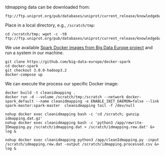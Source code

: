 Idmapping data can be downloaded from:

    ftp://ftp.uniprot.org/pub/databases/uniprot/current_release/knowledgebase/idmapping/idmapping.dat.gz

Place in a local directory, e.g., ```/scratch/tmp```:

    cd /scratch/tmp; wget -c -t0 ftp://ftp.uniprot.org/pub/databases/uniprot/current_release/knowledgebase/idmapping/idmapping.dat.gz

We use available [Spark Docker images from Big Data Europe project](https://github.com/big-data-europe/docker-spark) and run a system in our machine.

    git clone https://github.com/big-data-europe/docker-spark
    cd docker-spark
    git checkout 3.0.0-hadoop3.2
    docker-compose up

We can execute the process our specific Docker image:

    docker build -t cleanidmapping .
    docker run -d --volume /scratch/tmp:/scratch --network docker-spark_default --name cleanidmapping -e ENABLE_INIT_DAEMON=false --link spark-master:spark-master  cleanidmapping tail -f /dev/null
    
    nohup docker exec cleanidmapping bash -c 'cd /scratch; gunzip idmapping.dat.gz'
    nohup docker exec cleanidmapping bash -c 'python3 /app/rewrite-IDmapping.py /scratch/idmapping.dat > /scratch/idmapping.rew.dat' &> log &
    
    nohup docker exec cleanidmapping python3 /app/cleanIdmapping.py -input /scratch/idmapping.rew.dat -output /scratch/idmapping.processed.csv &> log & 


